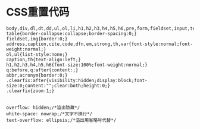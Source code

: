 # CSS重置代码
    body,div,dl,dt,dd,ul,ol,li,h1,h2,h3,h4,h5,h6,pre,form,fieldset,input,textarea,p,blockquote,th,td{margin:0;padding:0;}
    table{border-collapse:collapse;border-spacing:0;}
    fieldset,img{border:0;}
    address,caption,cite,code,dfn,em,strong,th,var{font-style:normal;font-weight:normal;}
    ol,ul{list-style:none;}
    caption,th{text-align:left;}
    h1,h2,h3,h4,h5,h6{font-size:100%;font-weight:normal;}
    q:before,q:after{content:;}
    abbr,acronym{border:0;}
    .clearfix:after{visibility:hidden;display:block;font-size:0;content:"";clear:both;height:0;}
    .clearfix{zoom:1;}


    overflow: hidden;/*溢出隐藏*/
    white-space: nowrap;/*文字不换行*/
    text-overflow: ellipsis;/*溢出用省略号代替*/


